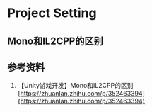 # Project Setting

## Mono和IL2CPP的区别

## 参考资料

1. 【Unity游戏开发】Mono和IL2CPP的区别 [https://zhuanlan.zhihu.com/p/352463394](https://zhuanlan.zhihu.com/p/352463394)
